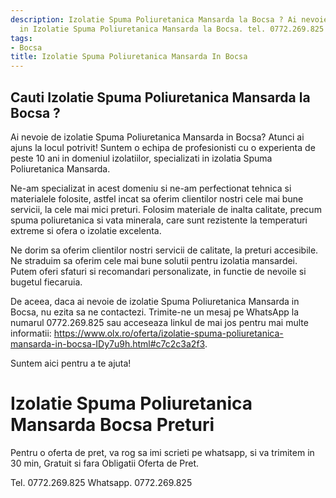 ```yaml
---
description: Izolatie Spuma Poliuretanica Mansarda la Bocsa ? Ai nevoie de un profesionist
  in Izolatie Spuma Poliuretanica Mansarda la Bocsa. tel. 0772.269.825
tags:
- Bocsa
title: Izolatie Spuma Poliuretanica Mansarda In Bocsa
---
```



## Cauti Izolatie Spuma Poliuretanica Mansarda la Bocsa ?

Ai nevoie de izolatie Spuma Poliuretanica Mansarda in Bocsa? Atunci ai ajuns la locul potrivit! Suntem o echipa de profesionisti cu o experienta de peste 10 ani in domeniul izolatiilor, specializati in izolatia Spuma Poliuretanica Mansarda. 

Ne-am specializat in acest domeniu si ne-am perfectionat tehnica si materialele folosite, astfel incat sa oferim clientilor nostri cele mai bune servicii, la cele mai mici preturi. Folosim materiale de inalta calitate, precum spuma poliuretanica si vata minerala, care sunt rezistente la temperaturi extreme si ofera o izolatie excelenta. 

Ne dorim sa oferim clientilor nostri servicii de calitate, la preturi accesibile. Ne straduim sa oferim cele mai bune solutii pentru izolatia mansardei. Putem oferi sfaturi si recomandari personalizate, in functie de nevoile si bugetul fiecaruia.

De aceea, daca ai nevoie de izolatie Spuma Poliuretanica Mansarda in Bocsa, nu ezita sa ne contactezi. Trimite-ne un mesaj pe WhatsApp la numarul 0772.269.825 sau acceseaza linkul de mai jos pentru mai multe informatii:  https://www.olx.ro/oferta/izolatie-spuma-poliuretanica-mansarda-in-bocsa-IDy7u9h.html#c7c2c3a2f3. 

Suntem aici pentru a te ajuta!

# Izolatie Spuma Poliuretanica Mansarda Bocsa Preturi
Pentru o oferta de pret, va rog sa imi scrieti pe whatsapp, si va trimitem in 30 min, Gratuit si fara Obligatii Oferta de Pret.

Tel. 0772.269.825
Whatsapp. 0772.269.825